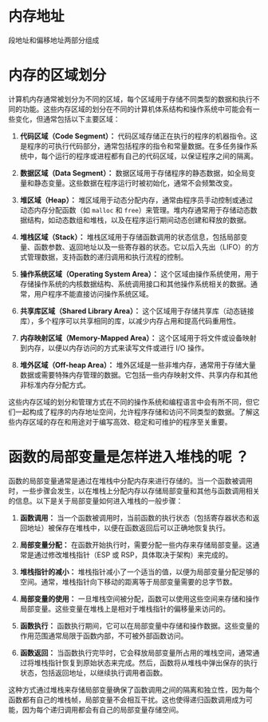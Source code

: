 # 内存地址

段地址和偏移地址两部分组成

# 内存的区域划分

计算机内存通常被划分为不同的区域，每个区域用于存储不同类型的数据和执行不同的功能。这些内存区域的划分在不同的计算机体系结构和操作系统中可能会有一些变化，但通常包括以下主要区域：

1. **代码区域（Code Segment）：** 代码区域存储正在执行的程序的机器指令。这是程序的可执行代码部分，通常包括程序的指令和常量数据。在多任务操作系统中，每个运行的程序或进程都有自己的代码区域，以保证程序之间的隔离。

2. **数据区域（Data Segment）：** 数据区域用于存储程序的静态数据，如全局变量和静态变量。这些数据在程序运行时被初始化，通常不会频繁改变。

3. **堆区域（Heap）：** 堆区域用于动态分配内存，通常由程序员手动控制或通过动态内存分配函数（如 `malloc` 和 `free`）来管理。堆内存通常用于存储动态数据结构，如动态数组和堆栈，以及在程序运行期间动态创建和释放的数据。

4. **堆栈区域（Stack）：** 堆栈区域用于存储函数调用的状态信息，包括局部变量、函数参数、返回地址以及一些寄存器的状态。它以后入先出（LIFO）的方式管理数据，支持函数的递归调用和执行流程的控制。

5. **操作系统区域（Operating System Area）：** 这个区域由操作系统使用，用于存储操作系统的内核数据结构、系统调用接口和其他操作系统相关的数据。通常，用户程序不能直接访问操作系统区域。

6. **共享库区域（Shared Library Area）：** 这个区域用于存储共享库（动态链接库），多个程序可以共享相同的库，以减少内存占用和提高代码重用性。

7. **内存映射区域（Memory-Mapped Area）：** 这个区域用于将文件或设备映射到内存，以便以内存访问的方式来读写文件或进行 I/O 操作。

8. **堆外区域（Off-heap Area）：** 堆外区域是一些非堆内存，通常用于存储大量数据或需要特殊内存管理的数据。它包括一些内存映射文件、共享内存和其他非标准内存分配方式。

这些内存区域的划分和管理方式在不同的操作系统和编程语言中会有所不同，但它们一起构成了程序的内存地址空间，允许程序存储和访问不同类型的数据。了解这些内存区域的存在和用途对于编写高效、稳定和可维护的程序至关重要。



# 函数的局部变量是怎样进入堆栈的呢 ？

函数的局部变量通常是通过在堆栈中分配内存来进行存储的。当一个函数被调用时，一些步骤会发生，以在堆栈上分配内存以存储局部变量和其他与函数调用相关的信息。以下是关于局部变量如何进入堆栈的一般步骤：

1. **函数调用：** 当一个函数被调用时，当前函数的执行状态（包括寄存器状态和返回地址）被保存在堆栈中，以便在函数返回后可以正确地恢复执行。

2. **局部变量分配：** 在函数开始执行时，需要分配一些内存来存储局部变量。这通常是通过修改堆栈指针（ESP 或 RSP，具体取决于架构）来完成的。

3. **堆栈指针的减小：** 堆栈指针减小了一个适当的值，以便为局部变量分配足够的空间。通常，堆栈指针向下移动的距离等于局部变量需要的总字节数。

4. **局部变量的使用：** 一旦堆栈空间被分配，函数可以使用这些空间来存储和操作局部变量。这些变量在堆栈上是相对于堆栈指针的偏移量来访问的。

5. **函数执行：** 函数执行期间，它可以在局部变量中存储和操作数据。这些变量的作用范围通常局限于函数内部，不可被外部函数访问。

6. **函数返回：** 当函数执行完毕时，它会释放局部变量所占用的堆栈空间，通常通过将堆栈指针恢复到原始状态来完成。然后，函数将从堆栈中弹出保存的执行状态，包括返回地址，以继续执行调用者函数。

这种方式通过堆栈来存储局部变量确保了函数调用之间的隔离和独立性，因为每个函数都有自己的堆栈帧，局部变量不会相互干扰。这也使得递归函数调用成为可能，因为每个递归调用都会有自己的局部变量存储空间。